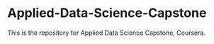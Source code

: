 # Applied-Data-Science-Capstone
This is the repository for Applied Data Science Capstone, Coursera.
